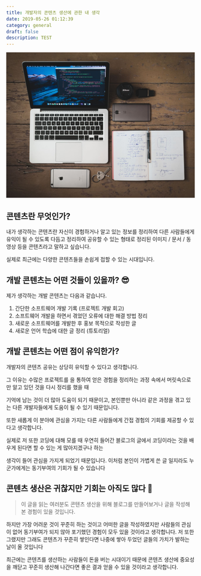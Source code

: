 ```yaml
---
title: 개발자의 콘텐츠 생산에 관한 내 생각
date: 2019-05-26 01:12:39
category: general
draft: false
description: TEST
---
```


<img src="../../assets/2019-05-26/content.jpg">

## 콘텐츠란 무엇인가? 
내가 생각하는 콘텐츠란 자신이 경험하거나 알고 있는 정보를 정리하여 다른 사람들에게 유익이 될 수 있도록 다듬고 정리하여 공유할 수 있는 형태로 정리된 이미지 / 문서 / 동영상 등을 콘텐츠라고 말하고 싶습니다.

실제로 최근에는 다양한 콘텐츠들을 손쉽게 접할 수 있는 시대입니다.
 

## 개발 콘텐츠는 어떤 것들이 있을까? 😎
제가 생각하는 개발 콘텐츠는 다음과 같습니다. 

1. 간단한 소프트웨어 개발 기록 (프로젝트 개발 회고) 
2. 소프트웨어 개발을 하면서 겪었던 오류에 대한 해결 방법 정리 
3. 새로운 소프트웨어를 개발한 후 홍보 목적으로 작성한 글 
4. 새로운 언어 학습에 대한 글 정리 (튜토리얼) 

## 개발 콘텐츠는 어떤 점이 유익한가?
개발자의 콘텐츠 공유는 상당히 유익할 수 있다고 생각합니다. 

그 이유는 수많은 프로젝트를 을 통하여 얻은 경험을 정리하는 과정 속에서 머릿속으로만 알고 있던 것을 다시 정리를 했을 때

기억에 남는 것이 더 많아 도움이 되기 때문이고, 본인뿐만 아니라 같은 과정을 겪고 있는 다른 개발자들에게 도움이 될 수 있기 때문입니다. 

 

또한 새롭게 이 분야에 관심을 가지는 다른 사람들에게 간접 경험의 기회를 제공할 수 있다고 생각합니다. 

실제로 저 또한 코딩에 대해 모를 때 우연히 들어간 블로그의 글에서 코딩이라는 것을 배우게 된다면 할 수 있는 게 많아지겠구나 하는 

생각이 들어 관심을 가지게 되었기 때문입니다.  이처럼 본인이 가볍게 쓴 글 일지라도 누군가에게는 동기부여의 기회가 될 수 있습니다

 

## 콘텐츠 생산은 귀찮지만 기회는 아직도 많다 🚀
>이 글을 읽는 여러분도 콘텐츠 생산을 위해 블로그를 만들어보거나 글을 작성해본 경험이 있을 것입니다. 

하지만 가장 어려운 것이 꾸준히 하는 것이고 어떠한 글을 작성하였지만 사람들의 관심이 없어 동기부여가 되지 않아 포기했던 경험이 모두 있을 것이라고 생각합니다. 저 또한 그랬지만 그래도 콘텐츠가 꾸준히 쌓인다면 나중에 쌓아 두었던 글들의 가치가 발하는 날이 올 것입니다 

최근에는 콘텐츠를 생산하는 사람들이 돈을 버는 시대이기 때문에 콘텐츠 생산에 중요성을 깨닫고 꾸준히 생산해 나간다면 
좋은 결과 얻을 수 있을 것이라고 생각합니다. 

